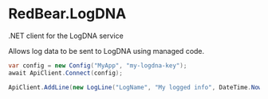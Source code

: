 # RedBear.LogDNA
.NET client for the LogDNA service

Allows log data to be sent to LogDNA using managed code.

```c#
var config = new Config("MyApp", "my-logdna-key");
await ApiClient.Connect(config);

ApiClient.AddLine(new LogLine("LogName", "My logged info", DateTime.Now());
```

